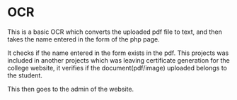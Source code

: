 # OCR

This is a basic OCR which converts the uploaded pdf file to text, and then takes the name entered in the form of the php page.

It checks if the name entered in the form exists in the pdf.
This projects was included in another projects which was leaving certificate generation for the college website, it verifies if the document(pdf/image) uploaded belongs to the student.

This then goes to the admin of the website.
